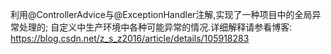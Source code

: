 利用@ControllerAdvice与@ExceptionHandler注解,实现了一种项目中的全局异常处理的;
自定义中生产环境中各种可能异常的情况.详细解释请参看博客:
https://blog.csdn.net/z_s_z2016/article/details/105918283